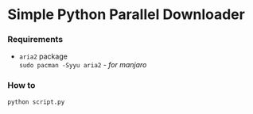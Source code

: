 # Simple Python Parallel Downloader

### Requirements
* `aria2` package\
```sudo pacman -Syyu aria2``` - *for manjaro*

### How to
``` python script.py ```
